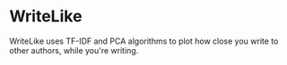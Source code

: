 # WriteLike
WriteLike uses TF-IDF and PCA algorithms to plot how close you write to other authors, while you're writing.
